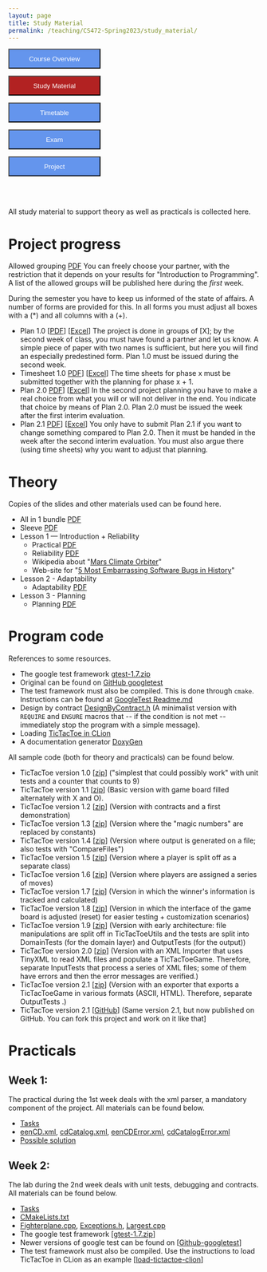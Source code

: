 ```yaml
---
layout: page
title: Study Material
permalink: /teaching/CS472-Spring2023/study_material/
---
```

<form action="/teaching/CS472-Spring2023/">
    <input type="submit" style="background-color:cornflowerblue;color:white;width:185px;
height:40px;" value="Course Overview" />
</form>
<form action="/teaching/CS472-Spring2023/study_material/">
    <input type="submit" style="background-color:firebrick;color:white;width:185px;
height:40px;" value="Study Material" />
</form>
<form action="/teaching/CS472-Spring2023/Timetable/">
    <input type="submit" style="background-color:cornflowerblue;color:white;width:185px;
height:40px;" value="Timetable" />
</form>
<form action="/teaching/CS472-Spring2023/Exam/">
    <input type="submit" style="background-color:cornflowerblue;color:white;width:185px;
height:40px;" value="Exam" />
</form>
<form action="/teaching/CS472-Spring2023/Project/">
    <input type="submit" style="background-color:cornflowerblue;color:white;width:185px;
height:40px;" value="Project" />
</form>


<br/>
<br/>

All study material to support theory as well as practicals is collected here.

Project progress
============
Allowed grouping [PDF]() You can freely choose your partner, with the restriction that it 
depends on your results for "Introduction to Programming". A list of the allowed groups 
will be published here during the *first* week.

During the semester you have to keep us informed of the state of affairs. A number of forms are provided for this. In all forms you must adjust all boxes with a (*) and all columns with a (+).

* Plan 1.0 [[PDF](../../../files/472Files/PlanTmpl.pdf)]  [[Excel](../../../files/472Files/PlanTmpl.xlsx)] The project is done in groups of [X]; by the second week of class, you must have found a partner and let us know. A simple piece of paper with two names is sufficient, but here you will find an especially predestined form. Plan 1.0 must be issued during the second week.
* Timesheet 1.0 [PDF](../../../files/472Files/TimeSheet.pdf)]  [[Excel](../../../files/472Files/TimeSheet.xlsx)] The time sheets for phase x must be submitted together with the planning for phase x + 1.
* Plan 2.0 [PDF](../../../files/472Files/PlanTmpl20.pdf)]  [[Excel](../../../files/472Files/PlanTmpl20.xlsx)] In the second project planning you have to make a real choice from what you will or will not deliver in the end. You indicate that choice by means of Plan 2.0. Plan 2.0 must be issued the week after the first interim evaluation.
* Plan 2.1 [PDF](../../../files/472Files/PlanTmpl21.pdf)]  [[Excel](../../../files/472Files/PlanTmpl21.xlsx)] You only have to submit Plan 2.1 if you want to change something compared to Plan 2.0. Then it must be handed in the week after the second interim evaluation. You must also argue there (using time sheets) why you want to adjust that planning.

Theory
=======
Copies of the slides and other materials used can be found here. 
* All in 1 bundle [PDF]()
* Sleeve [PDF]()
* Lesson 1 — Introduction + Reliability
  * Practical [PDF]()
  * Reliability [PDF]()
  * Wikipedia about "[Mars Climate Orbiter](https://en.wikipedia.org/wiki/Mars_Climate_Orbiter)"
  * Web-site for "[5 Most Embarrassing Software Bugs in History](https://www.scientificamerican.com/article/pogue-5-most-embarrassing-software-bugs-in-history/)"
* Lesson 2 - Adaptability
  * Adaptability [PDF]()
* Lesson 3 - Planning 
  * Planning [PDF]()

Program code
=====
References to some resources.
* The google test framework [gtest-1.7.zip](https://drive.google.com/file/d/1TzuyNjnm92Zhkq89pHA7eP9SP9sbFa4C/view?usp=sharing)
* Original can be found on [GitHub googletest](https://github.com/google/googletest)
* The test framework must also be compiled. This is done through ```cmake```. Instructions can be found at [GoogleTest Readme.md](https://github.com/google/googletest/blob/main/googletest/README.md)
* Design by contract [DesignByContract.h](material/DesignByContract.h) (A minimalist version with ```REQUIRE``` and ```ENSURE``` macros that -- if the condition is not met -- immediately stop the program with a simple message). 
* Loading [TicTacToe in CLion](material/loading_ttt/loading_ttt.md)
* A documentation generator [DoxyGen](https://doxygen.nl/) 

All sample code (both for theory and practicals) can be found below.
* TicTacToe version 1.0 [[zip](https://drive.google.com/file/d/1JjUfUbTjYL1WiENvwYu9XiOD1UvVGU6v/view?usp=sharing)] ("simplest that could possibly work" with unit tests and a counter that counts to 9)
* TicTacToe version 1.1 [[zip](https://drive.google.com/file/d/1JrPmkA79M_ciYxJA7qjx3D4HuAYv2d0J/view?usp=sharing)] (Basic version with game board filled alternately with X and O).
* TicTacToe version 1.2 [[zip](https://drive.google.com/file/d/1Jpt5lXoXR42aHVSYvQYRrs21MLx8V-ny/view?usp=sharing)] (Version with contracts and a first demonstration)
* TicTacToe version 1.3 [[zip](https://drive.google.com/file/d/1K0wAWi6cmORze6AA6nRbJ6EZirDrozec/view?usp=sharing)] (Version where the "magic numbers" are replaced by constants)
* TicTacToe version 1.4 [[zip](https://drive.google.com/file/d/1J9gDmBa1AFEC0-Q6Qe52kiBp_KwFMQ05/view?usp=sharing)] (Version where output is generated on a file; also tests with "CompareFiles")
* TicTacToe version 1.5 [[zip](https://drive.google.com/file/d/1Jp14EpX57pfigMokwlkeSeeSzJuc4YfX/view?usp=sharing)] (Version where a player is split off as a separate class)
* TicTacToe version 1.6 [[zip](https://drive.google.com/file/d/1JvBJ2uIiGn45Uxab08FBtT5eoKIYqNgG/view?usp=sharing)] (Version where players are assigned a series of moves)
* TicTacToe version 1.7 [[zip](https://drive.google.com/file/d/1JO5FqC0h07_a0cT4bSpwFlg39VyjAwn-/view?usp=sharing)] (Version in which the winner's information is tracked and calculated)
* TicTacToe version 1.8 [[zip](https://drive.google.com/file/d/1Jp1MlOeAGeO8odBRAVjMhS0cMuE5N-Wg/view?usp=sharing)] (Version in which the interface of the game board is adjusted (reset) for easier testing + customization scenarios)
* TicTacToe version 1.9 [[zip](https://drive.google.com/file/d/1J9xAF2yD-xTqAjS0IR_PgU4CkecaZhY4/view?usp=sharing)] (Version with early architecture: file manipulations are split off in TicTacToeUtils and the tests are split into DomainTests (for the domain layer) and OutputTests (for the output))
* TicTacToe version 2.0 [[zip](https://drive.google.com/file/d/1JqbsYLD58psG3BxGuFF15anr5VLQhk8N/view?usp=sharing)] (Version with an XML Importer that uses TinyXML to read XML files and populate a TicTacToeGame. Therefore, separate InputTests that process a series of XML files; some of them have errors and then the error messages are verified.)
* TicTacToe version 2.1 [[zip](https://drive.google.com/file/d/1JkV_GbIpwbv6YrtHnWNFda24OLE5t6dw/view?usp=sharing)] (Version with an exporter that exports a TicTacToeGame in various formats (ASCII, HTML). Therefore, separate OutputTests .)
* TicTacToe version 2.1 [[GitHub](https://github.com/johnxu21/TicTacToe_Git)] (Same version 2.1, but now published on GitHub. You can fork this project and work on it like that]

Practicals
========

## Week 1: 
The practical during the 1st week deals with the xml parser, a mandatory component of the project. All materials can be found below.
* [Tasks](../../../files/472Files/Week1-Tasks.pdf)
* [eenCD.xml](material/eenCD.xml), [cdCatalog.xml](material/cdCatalog.xml), [eenCDError.xml](material/eenCDError.xml), [cdCatalogError.xml](material/cdCatalogError.xml)
* [Possible solution](https://drive.google.com/file/d/1XLZDTpHjaxZ4RmlUlU0ic58ngIAz3d3m/view?usp=sharing)

## Week 2: 
The lab during the 2nd week deals with unit tests, debugging and contracts. All materials can be found below.
* [Tasks](../../../files/472Files/Week1-Tasks.pdf)
* [CMakeLists.txt](material/CMakeLists.txt)
* [Fighterplane.cpp](material/Fighterplane.cpp), [Exceptions.h](material/Exceptions.h), [Largest.cpp](material/Largest.cpp)
* The google test framework [[gtest-1.7.zip](https://drive.google.com/file/d/1TzuyNjnm92Zhkq89pHA7eP9SP9sbFa4C/view?usp=sharing)]
* Newer versions of google test can be found on  [[Github-googletest](https://github.com/google/googletest/releases)]
* The test framework must also be compiled. Use the instructions to load TicTacToe in CLion as an example [[load-tictactoe-clion](material/loading_ttt/loading_ttt.md)]
















